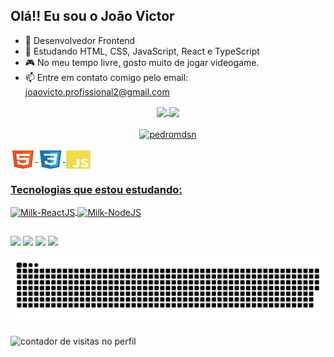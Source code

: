 ## Olá!! Eu sou o João Victor

- 🔭 Desenvolvedor Frontend
- 🌱 Estudando HTML, CSS, JavaScript, React e TypeScript
- 🎮 No meu tempo livre, gosto muito de jogar videogame.
- 📫 Entre em contato comigo pelo email: joaovicto.profissional2@gmail.com

<div align="center">
  <a href="https://github.com/Milk21291">
  <img align="center" height="150em" src="https://github-readme-stats.vercel.app/api?username=Milk21291&show_icons=true&theme=prussian&include&hide_border=true&date_all_commits=true&count_private=true"/>
  <img align="center" height="150em" src="https://github-readme-stats.vercel.app/api/top-langs/?username=Milk21291&layout=compact&langs_count=7&theme=prussian&hide_border=true&date"/><br><br>
  <img align="center" height="150em" src="http://github-readme-streak-stats.herokuapp.com?user=Milk21291&theme=prussian&&hide_border=true&date_format=j%20M%5B%20Y%5D" alt="pedromdsn" />
</div>
<div style="display: inline_block"><br>
  <img align="center" alt="Milk-HTML" height="30" width="40" src="https://raw.githubusercontent.com/devicons/devicon/master/icons/html5/html5-original.svg">
  <img align="center" alt="Milk-CSS" height="30" width="40" src="https://raw.githubusercontent.com/devicons/devicon/master/icons/css3/css3-original.svg">
  <img align="center" alt="Milk-Js" height="30" width="40" src="https://raw.githubusercontent.com/devicons/devicon/master/icons/javascript/javascript-plain.svg">
  
  <br>
  
  ### Tecnologias que estou estudando:
 <div align="left">
   <img align="center" alt="Milk-ReactJS" height="50" width="70" src="https://download.logo.wine/logo/React_(web_framework)/React_(web_framework)-Logo.wine.png">
   <img align="center" alt="Milk-NodeJS" height="40" width="50" src="https://cdn-icons-png.flaticon.com/512/5968/5968322.png">
</div>

  
  ##
  
  <div>
    <a href="https://twitter.com/JooVict17096617?t=6ovMUnRLsghRoznLbIBZvA&s=09" target="_blank"><img src="https://res.cloudinary.com/practicaldev/image/fetch/s--opAxX3tY--/c_limit%2Cf_auto%2Cfl_progressive%2Cq_auto%2Cw_880/https://img.shields.io/badge/Twitter-1DA1F2%3Fstyle%3Dfor-the-badge%26logo%3Dtwitter%26logoColor%3Dwhite" target="_blank"></a>
    <a href = "https://discord.gg/anb5BFJvsS"><img src="https://res.cloudinary.com/practicaldev/image/fetch/s--kDil9AKc--/c_limit%2Cf_auto%2Cfl_progressive%2Cq_auto%2Cw_880/https://img.shields.io/badge/Discord-7289DA%3Fstyle%3Dfor-the-badge%26logo%3Ddiscord%26logoColor%3Dwhite" target="_blank"></a>
   <a href ="mailto:joaovictor.profissional2@gmail.com"><img src="https://res.cloudinary.com/practicaldev/image/fetch/s--C75QF96b--/c_limit%2Cf_auto%2Cfl_progressive%2Cq_auto%2Cw_880/https://img.shields.io/badge/Gmail-D14836%3Fstyle%3Dfor-the-badge%26logo%3Dgmail%26logoColor%3Dwhite" target="_blank"></a> 
     <a href="https://www.linkedin.com/in/jo%C3%A3o-victor-464b6a224" target="_blank"><img src="https://img.shields.io/badge/-LinkedIn-%230077B5?style=for-the-badge&logo=linkedin&logoColor=white" target="_blank"></a> 
   </div>
  
 ![Snak animation](https://github.com/Milk21291/Milk21291/blob/output/github-contribution-grid-snake.svg)

 <div align="start"  height="100px">
  <img  height="15px" src="https://viewscount.vercel.app/get/@Milk21291" alt="contador de visitas no perfil" />
</div>
